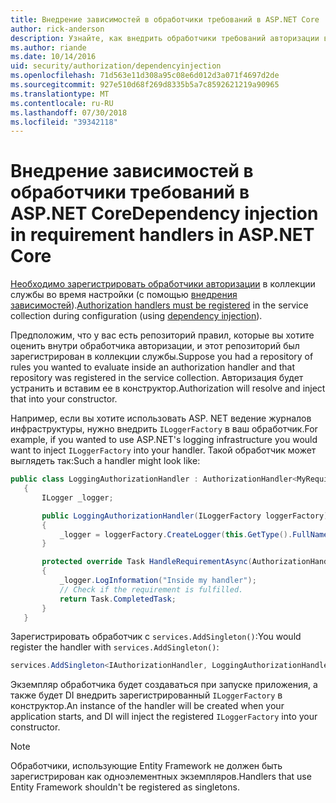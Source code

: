 ```yaml
---
title: Внедрение зависимостей в обработчики требований в ASP.NET Core
author: rick-anderson
description: Узнайте, как внедрить обработчики требований авторизации в приложении ASP.NET Core с помощью внедрения зависимости.
ms.author: riande
ms.date: 10/14/2016
uid: security/authorization/dependencyinjection
ms.openlocfilehash: 71d563e11d308a95c08e6d012d3a071f4697d2de
ms.sourcegitcommit: 927e510d68f269d8335b5a7c8592621219a90965
ms.translationtype: MT
ms.contentlocale: ru-RU
ms.lasthandoff: 07/30/2018
ms.locfileid: "39342118"
---
```

# <a name="dependency-injection-in-requirement-handlers-in-aspnet-core"></a><span data-ttu-id="932cc-103">Внедрение зависимостей в обработчики требований в ASP.NET Core</span><span class="sxs-lookup"><span data-stu-id="932cc-103">Dependency injection in requirement handlers in ASP.NET Core</span></span>

<a name="security-authorization-di"></a>

<span data-ttu-id="932cc-104">[Необходимо зарегистрировать обработчики авторизации](xref:security/authorization/policies#handler-registration) в коллекции службы во время настройки (с помощью [внедрения зависимостей](xref:fundamentals/dependency-injection)).</span><span class="sxs-lookup"><span data-stu-id="932cc-104">[Authorization handlers must be registered](xref:security/authorization/policies#handler-registration) in the service collection during configuration (using [dependency injection](xref:fundamentals/dependency-injection)).</span></span>

<span data-ttu-id="932cc-105">Предположим, что у вас есть репозиторий правил, которые вы хотите оценить внутри обработчика авторизации, и этот репозиторий был зарегистрирован в коллекции службы.</span><span class="sxs-lookup"><span data-stu-id="932cc-105">Suppose you had a repository of rules you wanted to evaluate inside an authorization handler and that repository was registered in the service collection.</span></span> <span data-ttu-id="932cc-106">Авторизация будет устранить и вставим ее в конструктор.</span><span class="sxs-lookup"><span data-stu-id="932cc-106">Authorization will resolve and inject that into your constructor.</span></span>

<span data-ttu-id="932cc-107">Например, если вы хотите использовать ASP. NET ведение журналов инфраструктуры, нужно внедрить `ILoggerFactory` в ваш обработчик.</span><span class="sxs-lookup"><span data-stu-id="932cc-107">For example, if you wanted to use ASP.NET's logging infrastructure you would want to inject `ILoggerFactory` into your handler.</span></span> <span data-ttu-id="932cc-108">Такой обработчик может выглядеть так:</span><span class="sxs-lookup"><span data-stu-id="932cc-108">Such a handler might look like:</span></span>

```csharp
public class LoggingAuthorizationHandler : AuthorizationHandler<MyRequirement>
   {
       ILogger _logger;

       public LoggingAuthorizationHandler(ILoggerFactory loggerFactory)
       {
           _logger = loggerFactory.CreateLogger(this.GetType().FullName);
       }

       protected override Task HandleRequirementAsync(AuthorizationHandlerContext context, MyRequirement requirement)
       {
           _logger.LogInformation("Inside my handler");
           // Check if the requirement is fulfilled.
           return Task.CompletedTask;
       }
   }
   ```

<span data-ttu-id="932cc-109">Зарегистрировать обработчик с `services.AddSingleton()`:</span><span class="sxs-lookup"><span data-stu-id="932cc-109">You would register the handler with `services.AddSingleton()`:</span></span>

```csharp
services.AddSingleton<IAuthorizationHandler, LoggingAuthorizationHandler>();
```

<span data-ttu-id="932cc-110">Экземпляр обработчика будет создаваться при запуске приложения, а также будет DI внедрить зарегистрированный `ILoggerFactory` в конструктор.</span><span class="sxs-lookup"><span data-stu-id="932cc-110">An instance of the handler will be created when your application starts, and DI will inject the registered `ILoggerFactory` into your constructor.</span></span>

> [!NOTE]
> <span data-ttu-id="932cc-111">Обработчики, использующие Entity Framework не должен быть зарегистрирован как одноэлементных экземпляров.</span><span class="sxs-lookup"><span data-stu-id="932cc-111">Handlers that use Entity Framework shouldn't be registered as singletons.</span></span>
